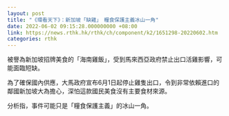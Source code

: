 ```yaml
---
layout: post
title: "《環看天下》：新加坡「缺雞」　糧食保護主義冰山一角"
date: 2022-06-02 09:15:28.000000000 +08:00
link: https://news.rthk.hk/rthk/ch/component/k2/1651298-20220602.htm
categories: rthk
---
```


被譽為新加坡招牌美食的「海南雞飯」，受到馬來西亞政府禁止出口活雞影響，可能面臨短缺。

為了確保國內供應，大馬政府宣布6月1日起停止雞隻出口，令到非常依賴進口的鄰國新加坡大為擔心，深怕這款國民美食沒有主要食材來源。

分析指，事件可能只是「糧食保護主義」的冰山一角。
